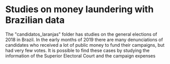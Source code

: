 # Studies on money laundering with Brazilian data

The "candidatos_laranjas" folder has studies on the general elections of 2018 in Brazil. In the early months of 2019 there are many denunciations of candidates who received a lot of public money to fund their campaigns, but had very few votes. It is possible to find these cases by studying the information of the Superior Electoral Court and the campaign expenses
